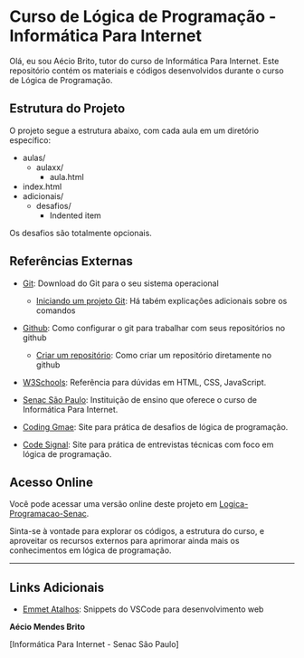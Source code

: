 # Curso de Lógica de Programação - Informática Para Internet

Olá, eu sou Aécio Brito, tutor do curso de Informática Para Internet. Este repositório contém os materiais e códigos desenvolvidos durante o curso de Lógica de Programação.

## Estrutura do Projeto

O projeto segue a estrutura abaixo, com cada aula em um diretório específico:
- aulas/
  - aulaxx/
    - aula.html   
- index.html
- adicionais/
    - desafios/
      - Indented item

Os desafios são totalmente opcionais.

## Referências Externas

- [Git](https://git-scm.com/): Download do Git para o seu sistema operacional
  - [Iniciando um projeto Git](https://www.atlassian.com/git/tutorials/setting-up-a-repository): Há tabém explicações adicionais sobre os comandos
- [Github](https://docs.github.com/pt/get-started/quickstart/set-up-git): Como configurar o git para trabalhar com seus repositórios no github
  - [Criar um repositório](https://docs.github.com/pt/get-started/quickstart/create-a-repo): Como criar um repositório diretamente no github

- [W3Schools](https://www.w3schools.com): Referência para dúvidas em HTML, CSS, JavaScript.

- [Senac São Paulo](https://www.sp.senac.br/): Instituição de ensino que oferece o curso de Informática Para Internet.

- [Coding Gmae](https://www.codingame.com): Site para prática de desafios de lógica de programação.

- [Code Signal](https://app.codesignal.com): Site para prática de entrevistas técnicas com foco em lógica de programação.

## Acesso Online

Você pode acessar uma versão online deste projeto em [Logica-Programacao-Senac](https://aeciobrito.github.io/Logica-Programacao-Senac/).

Sinta-se à vontade para explorar os códigos, a estrutura do curso, e aproveitar os recursos externos para aprimorar ainda mais os conhecimentos em lógica de programação.

---

## Links Adicionais

- [Emmet Atalhos](https://code.visualstudio.com/docs/editor/emmet): Snippets do VSCode para desenvolvimento web

**Aécio Mendes Brito**

[Informática Para Internet - Senac São Paulo]

